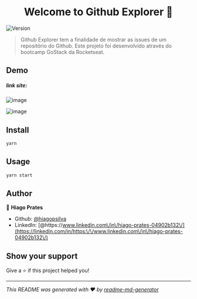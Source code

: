 <h1 align="center">Welcome to Github Explorer 👋</h1>
<p>
  <img alt="Version" src="https://img.shields.io/badge/version-0.1.0-blue.svg?cacheSeconds=2592000" />
</p>

> Github Explorer tem a finalidade de mostrar as issues de um repositório do Github. Este projeto foi desenvolvido através do bootcamp GoStack da Rocketseat.

## Demo 

##### link site: 

![image](https://user-images.githubusercontent.com/47197695/88988066-2ed3db00-d2ae-11ea-93d0-e3388c35664d.png)

![image](https://user-images.githubusercontent.com/47197695/88988110-50cd5d80-d2ae-11ea-817e-0e88ab4550a9.png)

## Install

```sh
yarn
```

## Usage

```sh
yarn start
```

## Author

👤 **Hiago Prates**

* Github: [@hiagopsilva](https://github.com/hiagopsilva)
* LinkedIn: [@https:\/\/www.linkedin.com\/in\/hiago-prates-04902b132\/](https://linkedin.com/in/https:\/\/www.linkedin.com\/in\/hiago-prates-04902b132\/)

## Show your support

Give a ⭐️ if this project helped you!

***
_This README was generated with ❤️ by [readme-md-generator](https://github.com/kefranabg/readme-md-generator)_
